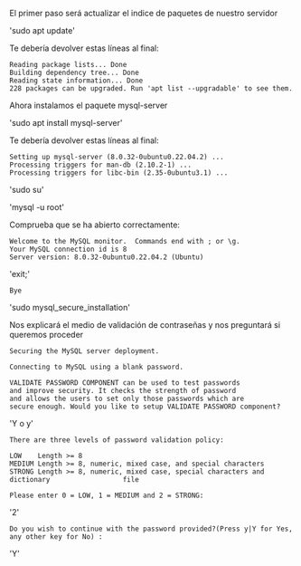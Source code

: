 El primer paso será actualizar el indice de paquetes de nuestro servidor

'sudo apt update'

Te debería devolver estas líneas al final:

    Reading package lists... Done
    Building dependency tree... Done
    Reading state information... Done
    228 packages can be upgraded. Run 'apt list --upgradable' to see them.

Ahora instalamos el paquete mysql-server

'sudo apt install mysql-server'

Te debería devolver estas líneas al final:

    Setting up mysql-server (8.0.32-0ubuntu0.22.04.2) ...
    Processing triggers for man-db (2.10.2-1) ...
    Processing triggers for libc-bin (2.35-0ubuntu3.1) ...

'sudo su'

'mysql -u root'

Comprueba que se ha abierto correctamente:

    Welcome to the MySQL monitor.  Commands end with ; or \g.
    Your MySQL connection id is 8
    Server version: 8.0.32-0ubuntu0.22.04.2 (Ubuntu)

'exit;'

    Bye

'sudo mysql_secure_installation'

Nos explicará el medio de validación de contraseñas y nos preguntará si queremos proceder

    Securing the MySQL server deployment.

    Connecting to MySQL using a blank password.

    VALIDATE PASSWORD COMPONENT can be used to test passwords
    and improve security. It checks the strength of password
    and allows the users to set only those passwords which are
    secure enough. Would you like to setup VALIDATE PASSWORD component?

'Y o y'

    There are three levels of password validation policy:

    LOW    Length >= 8
    MEDIUM Length >= 8, numeric, mixed case, and special characters
    STRONG Length >= 8, numeric, mixed case, special characters and dictionary                  file

    Please enter 0 = LOW, 1 = MEDIUM and 2 = STRONG: 

'2'

    Do you wish to continue with the password provided?(Press y|Y for Yes, any other key for No) :

'Y'